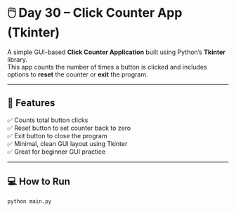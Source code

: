 # 🖱️ Day 30 – Click Counter App (Tkinter)

A simple GUI-based **Click Counter Application** built using Python’s **Tkinter** library.  
This app counts the number of times a button is clicked and includes options to **reset** the counter or **exit** the program.

---

## 🚀 Features
✅ Counts total button clicks  
✅ Reset button to set counter back to zero  
✅ Exit button to close the program  
✅ Minimal, clean GUI layout using Tkinter  
✅ Great for beginner GUI practice  

---

## 💻 How to Run
```bash
python main.py

